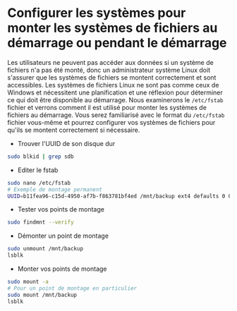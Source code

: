 # Configurer les systèmes pour monter les systèmes de fichiers au démarrage ou pendant le démarrage
Les utilisateurs ne peuvent pas accéder aux données si un système de fichiers n'a pas été monté, donc un administrateur système Linux doit s'assurer que les systèmes de fichiers se montent correctement et sont accessibles.
Les systèmes de fichiers Linux ne sont pas comme ceux de Windows et nécessitent une planification et une réflexion pour déterminer ce qui doit être disponible au démarrage.
Nous examinerons le `/etc/fstab` fichier et verrons comment il est utilisé pour monter les systèmes de fichiers au démarrage.
Vous serez familiarisé avec le format du `/etc/fstab` fichier vous-même et pourrez configurer vos systèmes de fichiers pour qu'ils se montent correctement si nécessaire.

- Trouver l'UUID de son disque dur

```bash
sudo blkid | grep sdb
```

- Editer le fstab

```bash
sudo nano /etc/fstab
# Exemple de montage permanent
UUID=b11fea96-c15d-4950-af7b-f863781bf4ed /mnt/backup ext4 defaults 0 0
```

- Tester vos points de montage

```bash
sudo findmnt --verify
```

- Démonter un point de montage

```bash
sudo unmount /mnt/backup
lsblk
```

- Monter vos points de montage 

```bash
sudo mount -a
# Pour un point de montage en particulier
sudo mount /mnt/backup
lsblk
```
